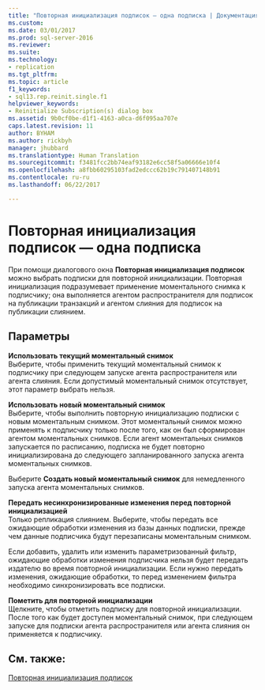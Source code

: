 ```yaml
---
title: "Повторная инициализация подписок — одна подписка | Документация Майкрософт"
ms.custom: 
ms.date: 03/01/2017
ms.prod: sql-server-2016
ms.reviewer: 
ms.suite: 
ms.technology:
- replication
ms.tgt_pltfrm: 
ms.topic: article
f1_keywords:
- sql13.rep.reinit.single.f1
helpviewer_keywords:
- Reinitialize Subscription(s) dialog box
ms.assetid: 9b0cf0be-d1f1-4163-a0ca-d6f095aa707e
caps.latest.revision: 11
author: BYHAM
ms.author: rickbyh
manager: jhubbard
ms.translationtype: Human Translation
ms.sourcegitcommit: f3481fcc2bb74eaf93182e6cc58f5a06666e10f4
ms.openlocfilehash: a8fbb60295103fad2edccc62b19c791407148b91
ms.contentlocale: ru-ru
ms.lasthandoff: 06/22/2017

---
```

# <a name="reinitialize-subscriptions---one-subscription"></a>Повторная инициализация подписок — одна подписка
  При помощи диалогового окна **Повторная инициализация подписок** можно выбрать подписки для повторной инициализации. Повторная инициализация подразумевает применение моментального снимка к подписчику; она выполняется агентом распространителя для подписок на публикации транзакций и агентом слияния для подписок на публикации слиянием.  
  
## <a name="options"></a>Параметры  
 **Использовать текущий моментальный снимок**  
 Выберите, чтобы применить текущий моментальный снимок к подписчику при следующем запуске агента распространителя или агента слияния. Если допустимый моментальный снимок отсутствует, этот параметр выбрать нельзя.  
  
 **Использовать новый моментальный снимок**  
 Выберите, чтобы выполнить повторную инициализацию подписки с новым моментальным снимком. Этот моментальный снимок можно применять к подписчику только после того, как он был сформирован агентом моментальных снимков. Если агент моментальных снимков запускается по расписанию, подписка не будет повторно инициализирована до следующего запланированного запуска агента моментальных снимков.  
  
 Выберите **Создать новый моментальный снимок** для немедленного запуска агента моментальных снимков.  
  
 **Передать несинхронизированные изменения перед повторной инициализацией**  
 Только репликация слиянием. Выберите, чтобы передать все ожидающие обработки изменения из базы данных подписки, прежде чем данные подписчика будут перезаписаны моментальным снимком.  
  
 Если добавить, удалить или изменить параметризованный фильтр, ожидающие обработки изменения подписчика нельзя будет передать издателю во время повторной инициализации. Если нужно передать изменения, ожидающие обработки, то перед изменением фильтра необходимо синхронизировать все подписки.  
  
 **Пометить для повторной инициализации**  
 Щелкните, чтобы отметить подписку для повторной инициализации. После того как будет доступен моментальный снимок, при следующем запуске для подписки агента распространителя или агента слияния он применяется к подписчику.  
  
## <a name="see-also"></a>См. также:  
 [Повторная инициализация подписок](../../relational-databases/replication/reinitialize-subscriptions.md)  
  
  

